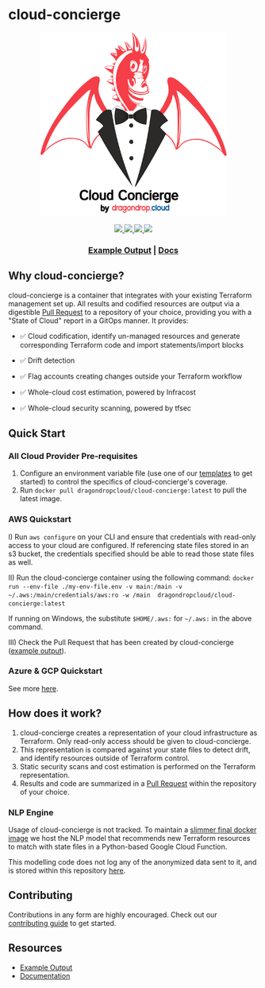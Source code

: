 # cloud-concierge
<p align="center">
<img width="375" src=./images/cloud-concierge-logo.png>
</p>

<p align = "center">
<a href="https://goreportcard.com/report/github.com/dragondrop-cloud/cloud-concierge/main" alt="Go Report">
   <img src="https://img.shields.io/badge/Go_Report-A+-green" />
</a>

<a href="https://github.com/dragondrop-cloud/cloud-concierge/actions/workflows/ci.yml?query=branch%3Aprod" alt="Coverage Report">
   <img src="https://img.shields.io/badge/Tests-passing-darkgreen" />
</a>

<a href="https://hub.docker.com/r/dragondropcloud/cloud-concierge/tags" alt="Latest Docker Version">
   <img src="https://img.shields.io/badge/docker-v0.2.1-blue" />
</a>

<a href="https://hub.docker.com/r/dragondropcloud/cloud-concierge" alt="Total Downloads">
   <img src="https://img.shields.io/badge/downloads-15.7k-maroon" />
</a>

<h3 align="center">
<a href="https://github.com/dragondrop-cloud/cloud-concierge-example/pull/3" target="_blank">Example Output</a> |
<a href="https://docs.cloudconcierge.io" target="_blank">Docs</a>
</h3>

## Why cloud-concierge?
cloud-concierge is a container that integrates with your existing Terraform management set up.
All results and codified resources are output via a digestible [Pull Request](https://github.com/dragondrop-cloud/cloud-concierge-example/pull/3) to a repository of your choice, providing you with a "State of Cloud"
report in a GitOps manner. It provides:
- &#9989; Cloud codification, identify un-managed resources and generate corresponding Terraform code and import statements/import blocks

- &#9989; Drift detection

- &#9989; Flag accounts creating changes outside your Terraform workflow

- &#9989; Whole-cloud cost estimation, powered by Infracost

- &#9989; Whole-cloud security scanning, powered by tfsec

## Quick Start
### All Cloud Provider Pre-requisites
1) Configure an environment variable file (use one of our [templates](https://github.com/dragondrop-cloud/cloud-concierge/tree/dev/examples/environments/) to get started) to control the specifics of cloud-concierge's coverage.
2) Run `docker pull dragondropcloud/cloud-concierge:latest` to pull the latest image.

### AWS Quickstart
I) Run `aws configure` on your CLI and ensure that credentials with read-only access to your cloud are configured. If referencing state files stored in an s3 bucket, the credentials specified should be able to read those state files as well.

II) Run the cloud-concierge container using the following command:
   `
   docker run --env-file ./my-env-file.env -v main:/main -v ~/.aws:/main/credentials/aws:ro -w /main  dragondropcloud/cloud-concierge:latest
   `

If running on Windows, the substitute `$HOME/.aws:` for `~/.aws:` in the above command.

III) Check the Pull Request that has been created by cloud-concierge ([example output](https://github.com/dragondrop-cloud/cloud-concierge-example/pull/3)).

### Azure & GCP Quickstart
See more [here](https://docs.cloudconcierge.io/quick-start#gcp).

## How does it work?
1) cloud-concierge creates a representation of your cloud infrastructure as Terraform. Only read-only access should be given to cloud-concierge.
2) This representation is compared against your state files to detect drift, and identify resources outside of Terraform control.
3) Static security scans and cost estimation is performed on the Terraform representation.
4) Results and code are summarized in a [Pull Request](https://docs.cloudconcierge.io/how-it-works/pull-request-output) within the repository of your choice.

### NLP Engine
Usage of cloud-concierge is not tracked. To maintain a [slimmer final docker image](https://medium.com/@hello_9187/ripping-out-python-and-reducing-our-docker-image-size-by-87-b61beda90ce4)
we host the NLP model that recommends new Terraform resources to match with state files in a Python-based Google Cloud Function.

This modelling code does not log any of the anonymized data sent to it,
and is stored within this repository [here](https://github.com/dragondrop-cloud/cloud-concierge/blob/1c31a98cec6d2c1189c9e4da35c616de100c04bb/nlpengine/main.py).

## Contributing
Contributions in any form are highly encouraged. Check out our [contributing guide](CONTRIBUTING.md) to get started.

## Resources
- [Example Output](https://github.com/dragondrop-cloud/cloud-concierge-example/pull/3)
- [Documentation](https://docs.cloudconcierge.io)
